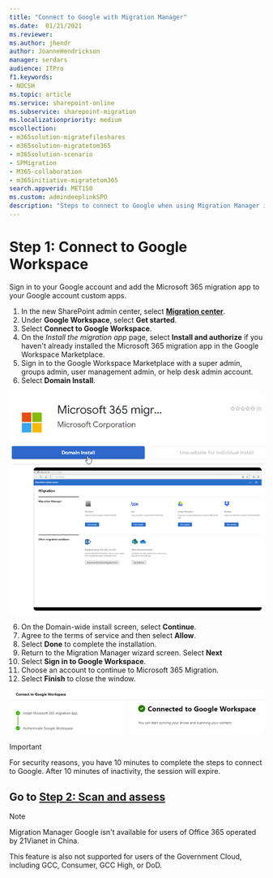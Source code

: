 ```yaml
---
title: "Connect to Google with Migration Manager"
ms.date:  01/21/2021
ms.reviewer: 
ms.author: jhendr
author: JoanneHendrickson
manager: serdars
audience: ITPro
f1.keywords:
- NOCSH
ms.topic: article
ms.service: sharepoint-online
ms.subservice: sharepoint-migration
ms.localizationpriority: medium
mscollection:
- m365solution-migratefileshares
- m365solution-migratetom365
- m365solution-scenario
- SPMigration
- M365-collaboration
- m365initiative-migratetom365
search.appverid: MET150
ms.custom: admindeeplinkSPO
description: "Steps to connect to Google when using Migration Manager in the SharePoint Admin center."
---
```


# Step 1:  Connect to Google Workspace

Sign in to your Google account and add the Microsoft 365 migration app to your Google account custom apps. 

1. In the new SharePoint admin center, select <a href="https://go.microsoft.com/fwlink/?linkid=2185075" target="_blank">**Migration center**</a>. 
2. Under **Google Workspace**, select **Get started**.
3. Select **Connect to Google Workspace**. 
4. On the *Install the migration app* page, select **Install and authorize** if you haven't already installed the Microsoft 365 migration app in the Google Workspace Marketplace. 
5. Sign in to the Google Workspace Marketplace with a super admin, groups admin, user management admin, or help desk admin account. 
6. Select **Domain Install**.

![Install migration app in Google marketplace](media/mm-google-domain-install.png)

6. On the Domain-wide install screen, select **Continue**.
7. Agree to the terms of service and then select **Allow**. 
8. Select **Done** to complete the installation.
9. Return to the Migration Manager wizard screen. Select **Next**
10. Select **Sign in to Google Workspace**.
11. Choose an account to continue to Microsoft 365 Migration.
12. Select **Finish** to close the window.

![connected to google success screen](media/mm-google-connected-success.png)





>[!Important]
>For security reasons, you have 10 minutes to complete the steps to connect to Google. After 10 minutes of inactivity, the session will expire.

## Go to [**Step 2: Scan and assess**](mm-Google-step2-scan-assess.md)


>[!NOTE]
>Migration Manager Google isn't available for users of Office 365 operated by 21Vianet in China.
>
> This feature is also not supported for users of the Government Cloud, including GCC, Consumer, GCC High, or DoD.
